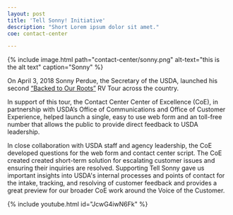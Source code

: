 ```yaml
---
layout: post
title: 'Tell Sonny! Initiative'
description: "Short Lorem ipsum dolor sit amet."
coe: contact-center

---
```



{% include image.html path="contact-center/sonny.png" alt-text="this is the alt text" caption="Sonny" %}

On April 3, 2018 Sonny Perdue, the Secretary of the USDA, launched his second [“Backed to Our Roots”](https://www.youtube.com/watch?v=JcwG4iwN6Fk) RV Tour across the country.

In support of this tour, the Contact Center Center of Excellence (CoE), in partnership with USDA’s Office of Communications and Office of Customer Experience, helped launch a single, easy to use web form and an toll-free number that allows the public to provide direct feedback to USDA leadership.

In close collaboration with USDA staff and agency leadership, the CoE developed questions for the web form and contact center script. The CoE created created short-term solution for escalating customer issues and ensuring their inquiries are resolved.  Supporting Tell Sonny gave us important insights into USDA's internal processes and points of contact for the intake, tracking, and resolving of customer feedback and provides a great preview for our broader CoE work around the Voice of the Customer.

{% include youtube.html id="JcwG4iwN6Fk" %}
